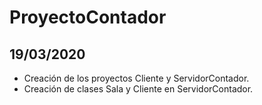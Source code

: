 # ProyectoContador
## 19/03/2020
* Creación de los proyectos Cliente y ServidorContador.
* Creación de clases Sala y Cliente en ServidorContador.
